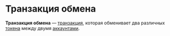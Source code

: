 # Транзакция обмена

**Транзакция обмена** — [транзакция](/blockchain/transaction.md), которая обменивает два различных [токена](/blockchain/token.md) между двумя [аккаунтами](/blockchain/account.md).
